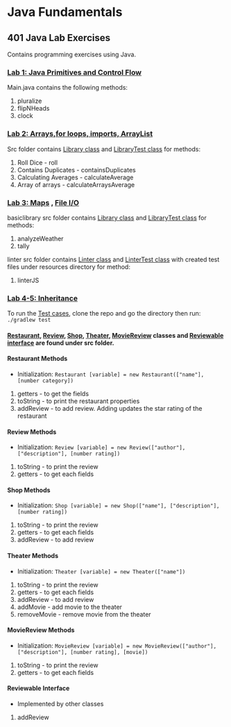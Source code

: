 # Java Fundamentals
## 401 Java Lab Exercises
Contains programming exercises using Java.

### [Lab 1: Java Primitives and Control Flow](https://github.com/joriefernandez/java-fundamentals/tree/master/basics)
Main.java contains the following methods:
1. pluralize
2. flipNHeads
3. clock

### [Lab 2: Arrays,for loops, imports, ArrayList](https://github.com/joriefernandez/java-fundamentals/tree/master/basiclibrary)
Src folder contains [Library class](https://github.com/joriefernandez/java-fundamentals/blob/master/basiclibrary/src/main/java/basiclibrary/Library.java) and [LibraryTest class](https://github.com/joriefernandez/java-fundamentals/blob/master/basiclibrary/src/test/java/basiclibrary/LibraryTest.java) for methods:
1. Roll Dice - roll
2. Contains Duplicates - containsDuplicates
3. Calculating Averages - calculateAverage
4. Array of arrays - calculateArraysAverage

### [Lab 3: Maps](https://github.com/joriefernandez/java-fundamentals/tree/master/basiclibrary) , [ File I/O](https://github.com/joriefernandez/java-fundamentals/tree/master/linter)
basiclibrary src folder contains [Library class](https://github.com/joriefernandez/java-fundamentals/blob/master/basiclibrary/src/main/java/basiclibrary/Library.java) and [LibraryTest class](https://github.com/joriefernandez/java-fundamentals/blob/master/basiclibrary/src/test/java/basiclibrary/LibraryTest.java) for methods:
1. analyzeWeather
2. tally

linter src folder contains [Linter class](https://github.com/joriefernandez/java-fundamentals/blob/master/linter/src/main/java/linter/Linter.java) and [LinterTest class](https://github.com/joriefernandez/java-fundamentals/blob/master/linter/src/test/java/linter/LinterTest.java) with created test files under resources directory for method:
1. linterJS

### [Lab 4-5: Inheritance](https://github.com/joriefernandez/java-fundamentals/tree/master/inheritance)

To run the [Test cases](https://github.com/joriefernandez/java-fundamentals/tree/master/inheritance/src/test/java/inheritance), clone the repo and go the directory then run: `./gradlew test`
#### [Restaurant](https://github.com/joriefernandez/java-fundamentals/blob/master/inheritance/src/main/java/inheritance/Restaurant.java), [Review](https://github.com/joriefernandez/java-fundamentals/blob/master/inheritance/src/main/java/inheritance/Review.java), [Shop](https://github.com/joriefernandez/java-fundamentals/blob/master/inheritance/src/main/java/inheritance/Shop.java), [Theater](https://github.com/joriefernandez/java-fundamentals/blob/master/inheritance/src/main/java/inheritance/Theater.java), [MovieReview](https://github.com/joriefernandez/java-fundamentals/blob/master/inheritance/src/main/java/inheritance/MovieReview.java) classes and [Reviewable interface](https://github.com/joriefernandez/java-fundamentals/blob/master/inheritance/src/main/java/inheritance/Reviewable.java) are found under src folder.
#### Restaurant Methods
* Initialization: `Restaurant [variable] = new Restaurant(["name"], [number category])`
1. getters - to get the fields
2. toString - to print the restaurant properties
3. addReview - to add review. Adding updates the star rating of the restaurant
#### Review Methods
* Initialization: `Review [variable] = new Review(["author"], ["description"], [number rating])`
1. toString - to print the review
2. getters -  to get each fields
#### Shop Methods
* Initialization: `Shop [variable] = new Shop(["name"], ["description"], [number rating])`
1. toString - to print the review
2. getters -  to get each fields
3. addReview - to add review
#### Theater Methods
* Initialization: `Theater [variable] = new Theater(["name"])`
1. toString - to print the review
2. getters -  to get each fields
3. addReview - to add review
4. addMovie - add movie to the theater
5. removeMovie - remove movie from the theater
#### MovieReview Methods
* Initialization: `MovieReview [variable] = new MovieReview(["author"], ["description"], [number rating], [movie])`
1. toString - to print the review
2. getters -  to get each fields
#### Reviewable Interface
* Implemented by other classes
1. addReview







